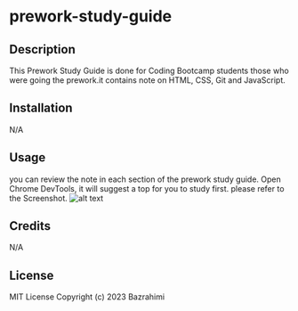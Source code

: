 # prework-study-guide

## Description

This Prework Study Guide is done for Coding Bootcamp students those who were going the prework.it contains note on HTML, CSS, Git and JavaScript.


## Installation

N/A

## Usage

you can review the note in each section of the prework study guide. Open Chrome DevTools, it will suggest a top for you to study first. please refer to the Screenshot.
![alt text](https://ibb.co/sw1D7rN)

## Credits

N/A

## License

MIT License
Copyright (c) 2023 Bazrahimi

